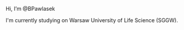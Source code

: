 Hi, I’m @BPawlasek


I'm currently studying on Warsaw University of Life Science (SGGW). 

<!---
BPawlasek/BPawlasek is a ✨ special ✨ repository because its `README.md` (this file) appears on your GitHub profile.
You can click the Preview link to take a look at your changes.
--->
